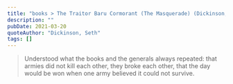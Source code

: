 ```yaml
---
title: "books > The Traitor Baru Cormorant (The Masquerade) (Dickinson, Seth)"
description: ""
pubDate: 2021-03-20
quoteAuthor: "Dickinson, Seth"
tags: []
---
```


> Understood what the books and the generals always repeated: that armies did not kill each other, they broke each other, that the day would be won when one army believed it could not survive.
